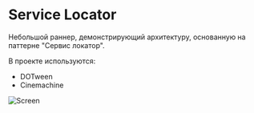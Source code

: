 # Service Locator
Небольшой раннер, демонстрирующий архитектуру, основанную на паттерне "Сервис локатор".

В проекте используются:
* DOTween
* Cinemachine

![Screen](C:\Users\bdDeN\Desktop\Runner.png)
